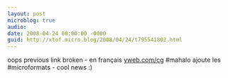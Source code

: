 ```yaml
---
layout: post
microblog: true
audio: 
date: 2008-04-24 00:00:00 -0000
guid: http://xtof.micro.blog/2008/04/24/t795541802.html
---
```

oops previous link broken - en français [yweb.com/cg](http://yweb.com/cg) #mahalo ajoute les  #microformats - cool news :)

